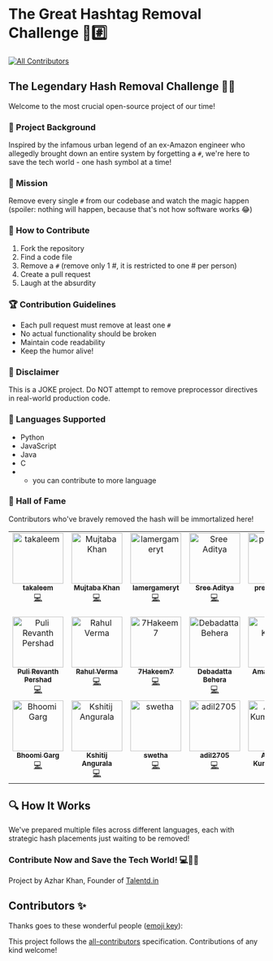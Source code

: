 # The Great Hashtag Removal Challenge 🚫#️⃣
<!-- ALL-CONTRIBUTORS-BADGE:START - Do not remove or modify this section -->
[![All Contributors](https://img.shields.io/badge/all_contributors-21-orange.svg?style=flat-square)](#contributors-)
<!-- ALL-CONTRIBUTORS-BADGE:END -->

## The Legendary Hash Removal Challenge 🕵️‍♂️

Welcome to the most crucial open-source project of our time! 

### 🌟 Project Background
Inspired by the infamous urban legend of an ex-Amazon engineer who allegedly brought down an entire system by forgetting a `#`, we're here to save the tech world - one hash symbol at a time!

### 🎯 Mission
Remove every single `#` from our codebase and watch the magic happen (spoiler: nothing will happen, because that's not how software works 😂)

### 🤝 How to Contribute
1. Fork the repository
2. Find a code file
3. Remove a `#` (remove only 1 #, it is restricted to one # per person)
4. Create a pull request
5. Laugh at the absurdity

### 🏆 Contribution Guidelines
- Each pull request must remove at least one `#`
- No actual functionality should be broken
- Maintain code readability
- Keep the humor alive!

### 🚨 Disclaimer
This is a JOKE project. Do NOT attempt to remove preprocessor directives in real-world production code.

### 🤖 Languages Supported
- Python
- JavaScript
- Java
- C
- + you can contribute to more language

### 🍿 Hall of Fame
Contributors who've bravely removed the hash will be immortalized here!

<!-- ALL-CONTRIBUTORS-LIST:START - Do not remove or modify this section -->
<!-- prettier-ignore-start -->
<!-- markdownlint-disable -->
<table>
  <tbody>
    <tr>
      <td align="center" valign="top" width="14.28%"><a href="https://github.com/takaleem"><img src="https://avatars.githubusercontent.com/u/120354513?v=4?s=100" width="100px;" alt="takaleem"/><br /><sub><b>takaleem</b></sub></a><br /><a href="https://github.com/TalentdOrg/the-great-hash-remover-amazon/commits?author=takaleem" title="Code">💻</a></td>
      <td align="center" valign="top" width="14.28%"><a href="https://mujtaba-portfolio-weld.vercel.app/"><img src="https://avatars.githubusercontent.com/u/86319200?v=4?s=100" width="100px;" alt="Mujtaba Khan"/><br /><sub><b>Mujtaba Khan</b></sub></a><br /><a href="https://github.com/TalentdOrg/the-great-hash-remover-amazon/commits?author=mujtbkhn" title="Code">💻</a></td>
      <td align="center" valign="top" width="14.28%"><a href="https://lamergameryt.com/"><img src="https://avatars.githubusercontent.com/u/22660277?v=4?s=100" width="100px;" alt="lamergameryt"/><br /><sub><b>lamergameryt</b></sub></a><br /><a href="https://github.com/TalentdOrg/the-great-hash-remover-amazon/commits?author=lamergameryt" title="Code">💻</a></td>
      <td align="center" valign="top" width="14.28%"><a href="https://hgg.pythonanywhere.com/"><img src="https://avatars.githubusercontent.com/u/165385350?v=4?s=100" width="100px;" alt="Sree Aditya"/><br /><sub><b>Sree Aditya</b></sub></a><br /><a href="https://github.com/TalentdOrg/the-great-hash-remover-amazon/commits?author=SreeAditya-Dev" title="Code">💻</a></td>
      <td align="center" valign="top" width="14.28%"><a href="https://github.com/prernaranal"><img src="https://avatars.githubusercontent.com/u/129548267?v=4?s=100" width="100px;" alt="prernaranal"/><br /><sub><b>prernaranal</b></sub></a><br /><a href="https://github.com/TalentdOrg/the-great-hash-remover-amazon/commits?author=prernaranal" title="Code">💻</a></td>
      <td align="center" valign="top" width="14.28%"><a href="https://github.com/devyess"><img src="https://avatars.githubusercontent.com/u/90464696?v=4?s=100" width="100px;" alt="devyess"/><br /><sub><b>devyess</b></sub></a><br /><a href="https://github.com/TalentdOrg/the-great-hash-remover-amazon/commits?author=devyess" title="Code">💻</a></td>
      <td align="center" valign="top" width="14.28%"><a href="https://github.com/Nothing-avil"><img src="https://avatars.githubusercontent.com/u/123533242?v=4?s=100" width="100px;" alt="Sandarbh Singhal"/><br /><sub><b>Sandarbh Singhal</b></sub></a><br /><a href="https://github.com/TalentdOrg/the-great-hash-remover-amazon/commits?author=Nothing-avil" title="Code">💻</a></td>
    </tr>
    <tr>
      <td align="center" valign="top" width="14.28%"><a href="https://github.com/Revanth-Pershad"><img src="https://avatars.githubusercontent.com/u/70310699?v=4?s=100" width="100px;" alt="Puli Revanth Pershad"/><br /><sub><b>Puli Revanth Pershad</b></sub></a><br /><a href="https://github.com/TalentdOrg/the-great-hash-remover-amazon/commits?author=Revanth-Pershad" title="Code">💻</a></td>
      <td align="center" valign="top" width="14.28%"><a href="https://github.com/Rahulv1130"><img src="https://avatars.githubusercontent.com/u/136475196?v=4?s=100" width="100px;" alt="Rahul Verma"/><br /><sub><b>Rahul Verma</b></sub></a><br /><a href="https://github.com/TalentdOrg/the-great-hash-remover-amazon/commits?author=Rahulv1130" title="Code">💻</a></td>
      <td align="center" valign="top" width="14.28%"><a href="https://github.com/7Hakeem7"><img src="https://avatars.githubusercontent.com/u/111656805?v=4?s=100" width="100px;" alt="7Hakeem7"/><br /><sub><b>7Hakeem7</b></sub></a><br /><a href="https://github.com/TalentdOrg/the-great-hash-remover-amazon/commits?author=7Hakeem7" title="Code">💻</a></td>
      <td align="center" valign="top" width="14.28%"><a href="https://github.com/Deba43"><img src="https://avatars.githubusercontent.com/u/105921307?v=4?s=100" width="100px;" alt="Debadatta Behera"/><br /><sub><b>Debadatta Behera</b></sub></a><br /><a href="https://github.com/TalentdOrg/the-great-hash-remover-amazon/commits?author=Deba43" title="Code">💻</a></td>
      <td align="center" valign="top" width="14.28%"><a href="https://github.com/AmanKumar-33"><img src="https://avatars.githubusercontent.com/u/89511864?v=4?s=100" width="100px;" alt="Aman Kumar"/><br /><sub><b>Aman Kumar</b></sub></a><br /><a href="https://github.com/TalentdOrg/the-great-hash-remover-amazon/commits?author=AmanKumar-33" title="Code">💻</a></td>
      <td align="center" valign="top" width="14.28%"><a href="https://armaanportfoliowebsite.onrender.com"><img src="https://avatars.githubusercontent.com/u/158613082?v=4?s=100" width="100px;" alt="Armaan"/><br /><sub><b>Armaan</b></sub></a><br /><a href="https://github.com/TalentdOrg/the-great-hash-remover-amazon/commits?author=armaandeol" title="Code">💻</a></td>
      <td align="center" valign="top" width="14.28%"><a href="https://github.com/vjy-07"><img src="https://avatars.githubusercontent.com/u/118528505?v=4?s=100" width="100px;" alt="Vijay"/><br /><sub><b>Vijay</b></sub></a><br /><a href="https://github.com/TalentdOrg/the-great-hash-remover-amazon/commits?author=vjy-07" title="Code">💻</a></td>
    </tr>
    <tr>
      <td align="center" valign="top" width="14.28%"><a href="https://github.com/Bhoomi3122"><img src="https://avatars.githubusercontent.com/u/146101735?v=4?s=100" width="100px;" alt="Bhoomi Garg"/><br /><sub><b>Bhoomi Garg</b></sub></a><br /><a href="https://github.com/TalentdOrg/the-great-hash-remover-amazon/commits?author=Bhoomi3122" title="Code">💻</a></td>
      <td align="center" valign="top" width="14.28%"><a href="https://github.com/KshitijAng"><img src="https://avatars.githubusercontent.com/u/136297173?v=4?s=100" width="100px;" alt="Kshitij Angurala"/><br /><sub><b>Kshitij Angurala</b></sub></a><br /><a href="https://github.com/TalentdOrg/the-great-hash-remover-amazon/commits?author=KshitijAng" title="Code">💻</a></td>
      <td align="center" valign="top" width="14.28%"><a href="https://github.com/zukachin"><img src="https://avatars.githubusercontent.com/u/87110309?v=4?s=100" width="100px;" alt="swetha"/><br /><sub><b>swetha</b></sub></a><br /><a href="https://github.com/TalentdOrg/the-great-hash-remover-amazon/commits?author=zukachin" title="Code">💻</a></td>
      <td align="center" valign="top" width="14.28%"><a href="https://github.com/adil2705"><img src="https://avatars.githubusercontent.com/u/110901760?v=4?s=100" width="100px;" alt="adil2705"/><br /><sub><b>adil2705</b></sub></a><br /><a href="https://github.com/TalentdOrg/the-great-hash-remover-amazon/commits?author=adil2705" title="Code">💻</a></td>
      <td align="center" valign="top" width="14.28%"><a href="https://github.com/aayushkumbharkar"><img src="https://avatars.githubusercontent.com/u/100336139?v=4?s=100" width="100px;" alt="Aayush Kumbharkar"/><br /><sub><b>Aayush Kumbharkar</b></sub></a><br /><a href="https://github.com/TalentdOrg/the-great-hash-remover-amazon/commits?author=aayushkumbharkar" title="Code">💻</a></td>
      <td align="center" valign="top" width="14.28%"><a href="https://github.com/nishujangra"><img src="https://avatars.githubusercontent.com/u/85411080?v=4?s=100" width="100px;" alt="Nishant"/><br /><sub><b>Nishant</b></sub></a><br /><a href="https://github.com/TalentdOrg/the-great-hash-remover-amazon/commits?author=nishujangra" title="Code">💻</a></td>
      <td align="center" valign="top" width="14.28%"><a href="https://github.com/Azathoth-X"><img src="https://avatars.githubusercontent.com/u/91910246?v=4?s=100" width="100px;" alt="Azathoth"/><br /><sub><b>Azathoth</b></sub></a><br /><a href="https://github.com/TalentdOrg/the-great-hash-remover-amazon/commits?author=Azathoth-X" title="Code">💻</a></td>
    </tr>
  </tbody>
</table>

<!-- markdownlint-restore -->
<!-- prettier-ignore-end -->

<!-- ALL-CONTRIBUTORS-LIST:END -->

## 🔍 How It Works
We've prepared multiple files across different languages, each with strategic hash placements just waiting to be removed!

### Contribute Now and Save the Tech World! 💻🦸‍♀️
Project by Azhar Khan, Founder of [Talentd.in](https://www.talentd.in)

## Contributors ✨

Thanks goes to these wonderful people ([emoji key](https://allcontributors.org/docs/en/emoji-key)):

<!-- ALL-CONTRIBUTORS-LIST:START - Do not remove or modify this section -->
<!-- prettier-ignore-start -->
<!-- markdownlint-disable -->
<!-- markdownlint-restore -->
<!-- prettier-ignore-end -->
<!-- ALL-CONTRIBUTORS-LIST:END -->

This project follows the [all-contributors](https://github.com/all-contributors/all-contributors) specification. Contributions of any kind welcome!